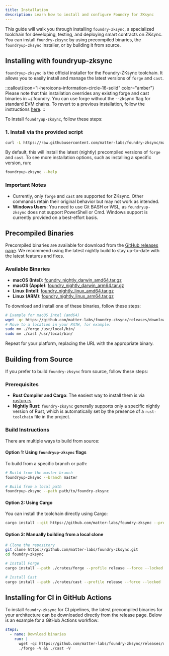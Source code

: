 ```yaml
---
title: Installation
description: Learn how to install and configure Foundry for ZKsync
---
```


This guide will walk you through installing `foundry-zksync`, a specialized toolchain
for developing, testing, and deploying smart contracts on ZKsync. You can install
`foundry-zksync` by using precompiled binaries, the `foundryup-zksync` installer, or by building it from source.

## Installing with foundryup-zksync

`foundryup-zksync` is the official installer for the Foundry-ZKsync toolchain.
It allows you to easily install and manage the latest versions of `forge` and `cast`.

::callout{icon="i-heroicons-information-circle-16-solid" color="amber"}
Please note that this installation overrides any existing forge and cast binaries in ~/.foundry.
You can use forge without the --zksync flag for standard EVM chains. To revert to a previous installation, follow the instructions
[here](https://book.getfoundry.sh/getting-started/installation#using-foundryup).
::

To install `foundryup-zksync`, follow these steps:

### 1. Install via the provided script

```bash
curl -L https://raw.githubusercontent.com/matter-labs/foundry-zksync/main/install-foundry-zksync | bash
```

By default, this will install the latest (nightly) precompiled versions
of `forge` and `cast`. To see more installation options, such as installing a specific version, run:

```bash
foundryup-zksync --help
```

### Important Notes

- Currently, only `forge` and `cast` are supported for ZKsync. Other commands retain their original behavior but may not work as intended.
- **Windows Users**: You need to use Git BASH or WSL, as `foundryup-zksync` does not
support PowerShell or Cmd. Windows support is currently provided on a best-effort basis.

## Precompiled Binaries

Precompiled binaries are available for download from the
[GitHub releases page](https://github.com/matter-labs/foundry-zksync/releases).
We recommend using the latest nightly build to stay up-to-date with the latest features and fixes.

### Available Binaries

- **macOS (Intel)**: [foundry_nightly_darwin_amd64.tar.gz](https://github.com/matter-labs/foundry-zksync/releases/download/nightly/foundry_nightly_darwin_amd64.tar.gz)
- **macOS (Apple)**: [foundry_nightly_darwin_arm64.tar.gz](https://github.com/matter-labs/foundry-zksync/releases/download/nightly/foundry_nightly_darwin_arm64.tar.gz)
- **Linux (Intel)**: [foundry_nightly_linux_amd64.tar.gz](https://github.com/matter-labs/foundry-zksync/releases/download/nightly/foundry_nightly_linux_amd64.tar.gz)
- **Linux (ARM)**: [foundry_nightly_linux_arm64.tar.gz](https://github.com/matter-labs/foundry-zksync/releases/download/nightly/foundry_nightly_linux_arm64.tar.gz)

To download and install one of these binaries, follow these steps:

```bash
# Example for macOS Intel (amd64)
wget -qc https://github.com/matter-labs/foundry-zksync/releases/download/nightly/foundry_nightly_darwin_amd64.tar.gz -O - | tar -xz
# Move to a location in your PATH, for example:
sudo mv ./forge /usr/local/bin/
sudo mv ./cast /usr/local/bin/
```

Repeat for your platform, replacing the URL with the appropriate binary.

## Building from Source

If you prefer to build `foundry-zksync` from source, follow these steps:

### Prerequisites

- **Rust Compiler and Cargo**: The easiest way to install them is via [rustup.rs](https://rustup.rs/).
- **Nightly Rust**: `foundry-zksync` generally supports only a specific nightly version
of Rust, which is automatically set by the presence of a `rust-toolchain` file in the project.

### Build Instructions

There are multiple ways to build from source:

#### Option 1: Using `foundryup-zksync` flags

To build from a specific branch or path:

```bash
# Build from the master branch
foundryup-zksync --branch master

# Build from a local path
foundryup-zksync --path path/to/foundry-zksync
```

#### Option 2: Using Cargo

You can install the toolchain directly using Cargo:

```bash
cargo install --git https://github.com/matter-labs/foundry-zksync --profile release --locked forge cast
```

#### Option 3: Manually building from a local clone

```bash
# Clone the repository
git clone https://github.com/matter-labs/foundry-zksync.git
cd foundry-zksync

# Install Forge
cargo install --path ./crates/forge --profile release --force --locked

# Install Cast
cargo install --path ./crates/cast --profile release --force --locked
```

## Installing for CI in GitHub Actions

To install `foundry-zksync` for CI pipelines, the latest precompiled binaries for your
architecture can be downloaded directly from the release page. Below is an example for a GitHub Actions workflow:

```yaml
steps:
  - name: Download binaries
    run: |
      wget -qc https://github.com/matter-labs/foundry-zksync/releases/download/nightly/foundry_nightly_linux_amd64.tar.gz -O - | tar -xz
      ./forge -V && ./cast -V
```
